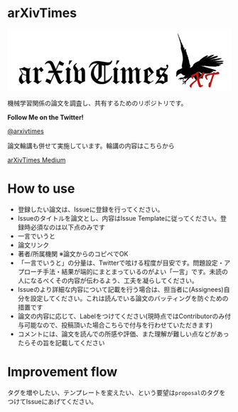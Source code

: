 # arXivTimes

![arXivTimesLogo.PNG](./arXivTimesLogo.PNG)

機械学習関係の論文を調査し、共有するためのリポジトリです。

**Follow Me on the Twitter!**

[@arxivtimes](https://twitter.com/arxivtimes)

論文輪講も併せて実施しています。輪講の内容はこちらから

[arXivTimes Medium](https://medium.com/@arxivtimes)

# How to use

* 登録したい論文は、Issueに登録を行ってください。
* Issueのタイトルを論文とし、内容はIssue Templateに従ってください。登録時必須なのは以下点のみです
 * 一言でいうと
 * 論文リンク
 * 著者/所属機関 ※論文からのコピペでOK
* 「一言でいうと」の分量は、Twitterで呟ける程度が目安です。問題設定・アプローチ手法・結果が端的にまとまっているのがよい「一言」です。未読の人になるべくその内容が伝わるよう、工夫を凝らしてください。
* Issueのより詳細な内容について記載を行う場合は、担当者に(Assignees)自分を設定してください。これは読んでいる論文のバッティングを防ぐための措置です
* 論文の内容に応じて、Labelをつけてください(現時点ではContributorのみ付与可能なので、投稿頂いた場合こちらで付与を行わせていただきます)
* コメントには、論文を読んでの所感や評価、また理解が難しい点などがあったらその旨を記載してください

# Improvement flow

タグを増やしたい、テンプレートを変えたい、という要望は`proposal`のタグをつけてIssueにあげてください。

